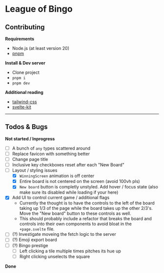 # League of Bingo

## Contributing
**Requirements**
- Node.js (at least version 20)
- [pnpm](https://pnpm.io/installation)

**Install & Dev server**
- Clone project
- `pnpm i`
- `pnpm dev`

**Additional reading**
- [tailwind-css](https://tailwindcss.com/docs/installation)
- [svelte-kit](https://kit.svelte.dev/)

---

## Todos & Bugs

**Not started / Inprogress**
- [ ] A bunch of `any` types scattered around
- [ ] Replace favicon with something better
- [ ] Change page title
- [ ] Inclusive key checkboxes reset after each "New Board"
- [ ] Layout / styling issues
  - [x] `WinningScreen` animation is off center
  - [x] Entire board is not centered on the screen (avoid 100vh pls)
  - [x]  `New board` button is completly unstyled. Add hover / focus state (also make sure its disabled while loading if your here)
- [x] Add UI to control current game / additional flags
  - Currently the thought is to have the controls to the left of the board taking up 1/3 of the page while the board takes up the other 2/3's. Move the "New board" button to these controls as well.
  - This should probably include a refactor that breaks the board and controls into their own components to avoid bloat in the `+page.svelte` file.
 - [ ] (?) Investigate moveing the fetch logic to the server
 - [ ] (?) Emoji export board
 - [ ] (?) Bingo prestige
   - [ ] Left clicking a tile multiple times pitches its hue up
   - [ ] Right clicking unselects the square

**Done**
